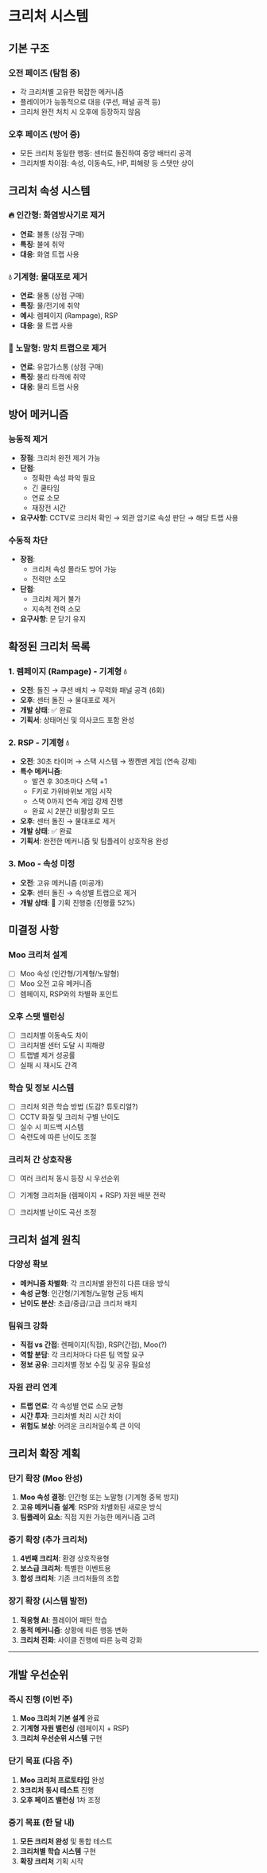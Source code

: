 # 크리처 시스템

## 기본 구조

### 오전 페이즈 (탐험 중)
- 각 크리처별 고유한 복잡한 메커니즘
- 플레이어가 능동적으로 대응 (쿠션, 패널 공격 등)
- 크리처 완전 처치 시 오후에 등장하지 않음

### 오후 페이즈 (방어 중)
- 모든 크리처 동일한 행동: 센터로 돌진하여 중앙 배터리 공격
- 크리처별 차이점: 속성, 이동속도, HP, 피해량 등 스탯만 상이

## 크리처 속성 시스템

### 🔥 인간형: 화염방사기로 제거
- **연료**: 불통 (상점 구매)
- **특징**: 불에 취약
- **대응**: 화염 트랩 사용

### 💧 기계형: 물대포로 제거
- **연료**: 물통 (상점 구매)
- **특징**: 물/전기에 취약
- **예시**: 렘페이지 (Rampage), RSP
- **대응**: 물 트랩 사용

### 🔨 노말형: 망치 트랩으로 제거
- **연료**: 유압가스통 (상점 구매)
- **특징**: 물리 타격에 취약
- **대응**: 물리 트랩 사용

## 방어 메커니즘

### 능동적 제거
- **장점**: 크리처 완전 제거 가능
- **단점**: 
  - 정확한 속성 파악 필요
  - 긴 쿨타임
  - 연료 소모
  - 재장전 시간
- **요구사항**: CCTV로 크리처 확인 → 외관 암기로 속성 판단 → 해당 트랩 사용

### 수동적 차단
- **장점**: 
  - 크리처 속성 몰라도 방어 가능
  - 전력만 소모
- **단점**: 
  - 크리처 제거 불가
  - 지속적 전력 소모
- **요구사항**: 문 닫기 유지

## 확정된 크리처 목록

### 1. 렘페이지 (Rampage) - 기계형 💧
- **오전**: 돌진 → 쿠션 배치 → 무력화 패널 공격 (6회)
- **오후**: 센터 돌진 → 물대포로 제거
- **개발 상태**: ✅ 완료
- **기획서**: 상태머신 및 의사코드 포함 완성

### 2. RSP - 기계형 💧
- **오전**: 30초 타이머 → 스택 시스템 → 짱켄맨 게임 (연속 강제)
- **특수 메커니즘**: 
  - 발견 후 30초마다 스택 +1
  - F키로 가위바위보 게임 시작
  - 스택 0까지 연속 게임 강제 진행
  - 완료 시 2분간 비활성화 모드
- **오후**: 센터 돌진 → 물대포로 제거
- **개발 상태**: ✅ 완료
- **기획서**: 완전한 메커니즘 및 팀플레이 상호작용 완성

### 3. Moo - 속성 미정
- **오전**: 고유 메커니즘 (미공개)
- **오후**: 센터 돌진 → 속성별 트랩으로 제거
- **개발 상태**: 🔄 기획 진행중 (진행률 52%)

## 미결정 사항

### Moo 크리처 설계
- [ ] Moo 속성 (인간형/기계형/노말형)
- [ ] Moo 오전 고유 메커니즘
- [ ] 렘페이지, RSP와의 차별화 포인트

### 오후 스탯 밸런싱
- [ ] 크리처별 이동속도 차이
- [ ] 크리처별 센터 도달 시 피해량
- [ ] 트랩별 제거 성공률
- [ ] 실패 시 재시도 간격

### 학습 및 정보 시스템
- [ ] 크리처 외관 학습 방법 (도감? 튜토리얼?)
- [ ] CCTV 화질 및 크리처 구별 난이도
- [ ] 실수 시 피드백 시스템
- [ ] 숙련도에 따른 난이도 조절

### 크리처 간 상호작용
- [ ] 여러 크리처 동시 등장 시 우선순위
- [ ] 기계형 크리처들 (렘페이지 + RSP) 자원 배분 전략
- [ ] 크리처별 난이도 곡선 조정


## 크리처 설계 원칙

### 다양성 확보
- **메커니즘 차별화**: 각 크리처별 완전히 다른 대응 방식
- **속성 균형**: 인간형/기계형/노말형 균등 배치
- **난이도 분산**: 초급/중급/고급 크리처 배치

### 팀워크 강화
- **직접 vs 간접**: 렌페이지(직접), RSP(간접), Moo(?)
- **역할 분담**: 각 크리처마다 다른 팀 역할 요구
- **정보 공유**: 크리처별 정보 수집 및 공유 필요성

### 자원 관리 연계
- **트랩 연료**: 각 속성별 연료 소모 균형
- **시간 투자**: 크리처별 처리 시간 차이
- **위험도 보상**: 어려운 크리처일수록 큰 이익

## 크리처 확장 계획

### 단기 확장 (Moo 완성)
1. **Moo 속성 결정**: 인간형 또는 노말형 (기계형 중복 방지)
2. **고유 메커니즘 설계**: RSP와 차별화된 새로운 방식
3. **팀플레이 요소**: 직접 지원 가능한 메커니즘 고려

### 중기 확장 (추가 크리처)
1. **4번째 크리처**: 환경 상호작용형
2. **보스급 크리처**: 특별한 이벤트용
3. **합성 크리처**: 기존 크리처들의 조합

### 장기 확장 (시스템 발전)
1. **적응형 AI**: 플레이어 패턴 학습
2. **동적 메커니즘**: 상황에 따른 행동 변화
3. **크리처 진화**: 사이클 진행에 따른 능력 강화

---

## 개발 우선순위

### 즉시 진행 (이번 주)
1. **Moo 크리처 기본 설계** 완료
2. **기계형 자원 밸런싱** (렘페이지 + RSP)
3. **크리처 우선순위 시스템** 구현

### 단기 목표 (다음 주)
1. **Moo 크리처 프로토타입** 완성
2. **3크리처 동시 테스트** 진행
3. **오후 페이즈 밸런싱** 1차 조정

### 중기 목표 (한 달 내)
1. **모든 크리처 완성** 및 통합 테스트
2. **크리처별 학습 시스템** 구현
3. **확장 크리처** 기획 시작
